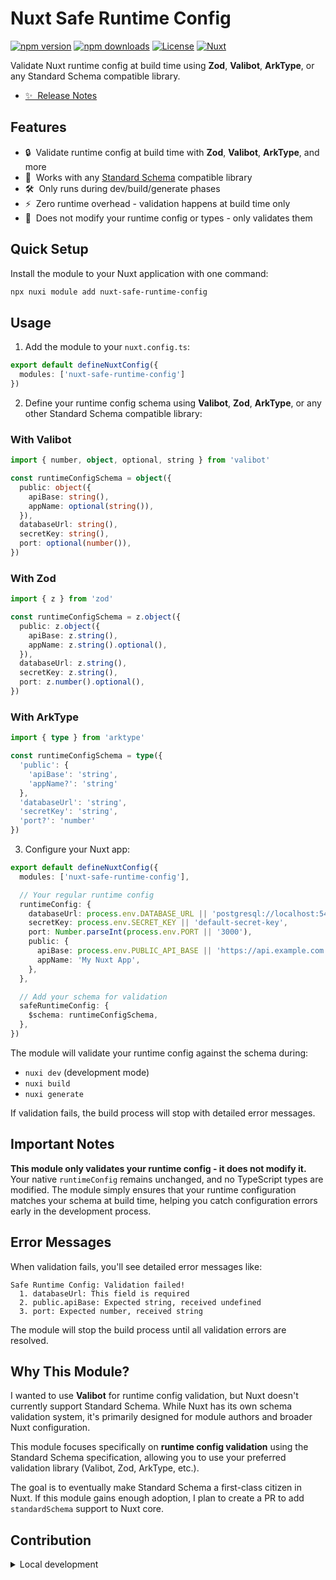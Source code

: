 # Nuxt Safe Runtime Config

[![npm version][npm-version-src]][npm-version-href]
[![npm downloads][npm-downloads-src]][npm-downloads-href]
[![License][license-src]][license-href]
[![Nuxt][nuxt-src]][nuxt-href]

Validate Nuxt runtime config at build time using **Zod**, **Valibot**, **ArkType**, or any Standard Schema compatible library.

- [✨ &nbsp;Release Notes](/CHANGELOG.md)

## Features

- 🔒 &nbsp;Validate runtime config at build time with **Zod**, **Valibot**, **ArkType**, and more
- 🚀 &nbsp;Works with any [Standard Schema](https://standardschema.dev/) compatible library
- 🛠 &nbsp;Only runs during dev/build/generate phases
- ⚡ &nbsp;Zero runtime overhead - validation happens at build time only
- 📝 &nbsp;Does not modify your runtime config or types - only validates them

## Quick Setup

Install the module to your Nuxt application with one command:

```bash
npx nuxi module add nuxt-safe-runtime-config
```

## Usage

1. Add the module to your `nuxt.config.ts`:

```typescript
export default defineNuxtConfig({
  modules: ['nuxt-safe-runtime-config']
})
```

2. Define your runtime config schema using **Valibot**, **Zod**, **ArkType**, or any other Standard Schema compatible library:

### With Valibot

```typescript
import { number, object, optional, string } from 'valibot'

const runtimeConfigSchema = object({
  public: object({
    apiBase: string(),
    appName: optional(string()),
  }),
  databaseUrl: string(),
  secretKey: string(),
  port: optional(number()),
})
```

### With Zod

```typescript
import { z } from 'zod'

const runtimeConfigSchema = z.object({
  public: z.object({
    apiBase: z.string(),
    appName: z.string().optional(),
  }),
  databaseUrl: z.string(),
  secretKey: z.string(),
  port: z.number().optional(),
})
```

### With ArkType

```typescript
import { type } from 'arktype'

const runtimeConfigSchema = type({
  'public': {
    'apiBase': 'string',
    'appName?': 'string'
  },
  'databaseUrl': 'string',
  'secretKey': 'string',
  'port?': 'number'
})
```

3. Configure your Nuxt app:

```typescript
export default defineNuxtConfig({
  modules: ['nuxt-safe-runtime-config'],

  // Your regular runtime config
  runtimeConfig: {
    databaseUrl: process.env.DATABASE_URL || 'postgresql://localhost:5432/mydb',
    secretKey: process.env.SECRET_KEY || 'default-secret-key',
    port: Number.parseInt(process.env.PORT || '3000'),
    public: {
      apiBase: process.env.PUBLIC_API_BASE || 'https://api.example.com',
      appName: 'My Nuxt App',
    },
  },

  // Add your schema for validation
  safeRuntimeConfig: {
    $schema: runtimeConfigSchema,
  },
})
```

The module will validate your runtime config against the schema during:

- `nuxi dev` (development mode)
- `nuxi build`
- `nuxi generate`

If validation fails, the build process will stop with detailed error messages.

## Important Notes

**This module only validates your runtime config - it does not modify it.** Your native `runtimeConfig` remains unchanged, and no TypeScript types are modified. The module simply ensures that your runtime configuration matches your schema at build time, helping you catch configuration errors early in the development process.

## Error Messages

When validation fails, you'll see detailed error messages like:

```
Safe Runtime Config: Validation failed!
  1. databaseUrl: This field is required
  2. public.apiBase: Expected string, received undefined
  3. port: Expected number, received string
```

The module will stop the build process until all validation errors are resolved.

## Why This Module?

I wanted to use **Valibot** for runtime config validation, but Nuxt doesn't currently support Standard Schema. While Nuxt has its own schema validation system, it's primarily designed for module authors and broader Nuxt configuration.

This module focuses specifically on **runtime config validation** using the Standard Schema specification, allowing you to use your preferred validation library (Valibot, Zod, ArkType, etc.).

The goal is to eventually make Standard Schema a first-class citizen in Nuxt. If this module gains enough adoption, I plan to create a PR to add `standardSchema` support to Nuxt core.

## Contribution

<details>
  <summary>Local development</summary>

```bash
# Install dependencies
pnpm install

# Generate type stubs
pnpm run dev:prepare

# Develop with the playground
pnpm run dev

# Build the playground
pnpm run dev:build

# Run ESLint
pnpm run lint

# Run Vitest
pnpm run test
pnpm run test:watch

# Release new version
pnpm run release
```

</details>

<!-- Badges -->

[npm-version-src]: https://img.shields.io/npm/v/nuxt-safe-runtime-config/latest.svg?style=flat&colorA=020420&colorB=00DC82
[npm-version-href]: https://npmjs.com/package/nuxt-safe-runtime-config
[npm-downloads-src]: https://img.shields.io/npm/dm/nuxt-safe-runtime-config.svg?style=flat&colorA=020420&colorB=00DC82
[npm-downloads-href]: https://npm.chart.dev/nuxt-safe-runtime-config
[license-src]: https://img.shields.io/npm/l/nuxt-safe-runtime-config.svg?style=flat&colorA=020420&colorB=00DC82
[license-href]: https://npmjs.com/package/nuxt-safe-runtime-config
[nuxt-src]: https://img.shields.io/badge/Nuxt-020420?logo=nuxt.js
[nuxt-href]: https://nuxt.com
